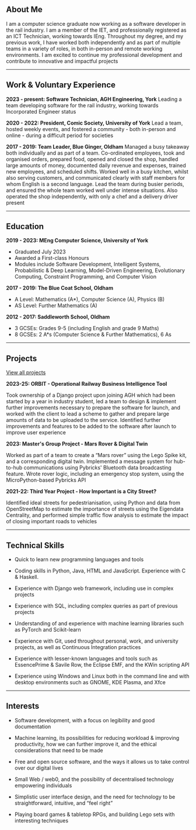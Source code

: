 ## About Me
I am a computer science graduate now working as a software developer in the rail industry. I am a member of the IET, and professionally registered as an ICT Technician, working towards IEng. Throughout my degree, and my previous work, I have worked both independently and as part of multiple teams in a variety of roles, in both in-person and remote working environments. I am excited to continue my professional development and contribute to innovative and impactful projects

---
## Work & Voluntary Experience
**2023 - present: Software Technician, AGH Engineering, York**
Leading a team developing software for the rail industry, working towards Incorporated  Engineer status

**2020 - 2022: President, Comic Society, University of York**
Lead a team, hosted weekly events, and fostered a community - both in-person and online - during a difficult period for societies

**2017 - 2019: Team Leader, Blue Ginger, Oldham**
Managed a busy takeaway both individually and as part of a team. Co-ordinated employees, took and organised orders, prepared food, opened and closed the shop, handled large amounts of money, documented daily revenue and expenses, trained new employees, and scheduled shifts. Worked well in a busy kitchen, whilst also serving customers, and communicated clearly with staff members for whom English is a second language. Lead the team during busier periods, and ensured the whole team worked well under intense situations. Also operated the shop independently, with only a chef and a delivery driver present

---
## Education

**2019 - 2023: MEng Computer Science, University of York**
- Graduated July 2023
- Awarded a First-class Honours
- Modules include Software Development, Intelligent Systems, Probabilistic & Deep Learning, Model-Driven Engineering, Evolutionary Computing, Constraint Programming, and Computer Vision

**2017 - 2019: The Blue Coat School, Oldham**
- A Level: Mathematics (A*), Computer Science (A), Physics (B)
- AS Level: Further Mathematics (A)

**2012 - 2017: Saddleworth School, Oldham**
- 3 GCSEs: Grades 9-5 (including English and grade 9 Maths)
- 8 GCSEs: 2 A*s (Computer Science & Further Mathematics), 6 As

---
## Projects

[View all projects](projects.md)

**2023-25: ORBIT - Operational Railway Business Intelligence Tool**

Took ownership of a Django project upon joining AGH which had been started by a year in industry student, led a team to design & implement further improvements necessary to prepare the software for launch, and worked with the client to lead a scheme to gather and prepare large amounts of data to be uploaded to the service. Identified further improvements and features to be added to the software after launch to improve user experience

**2023: Master's Group Project - Mars Rover & Digital Twin**

Worked as part of a team to create a “Mars rover” using the Lego Spike kit, and a corresponding digital twin. Implemented a message system for hub-to-hub communications using Pybricks' Bluetooth data broadcasting feature. Wrote rover logic, including an emergency stop system, using the MicroPython-based Pybricks API

**2021-22: Third Year Project - How Important is a City Street?**

Identified ideal streets for pedestrianisation, using Python and data from OpenStreetMap to estimate the importance of streets using the Eigendata Centrality, and performed simple traffic flow analysis to estimate the impact of closing important roads to vehicles

---
## Technical Skills

- Quick to learn new programming languages and tools

- Coding skills in Python, Java, HTML and JavaScript. Experience with C & Haskell.

- Experience with Django web framework, including use in complex projects

- Experience with SQL, including complex queries as part of previous projects

- Understanding of and experience with machine learning libraries such as PyTorch and Scikit-learn

- Experience with Git, used throughout personal, work, and university projects, as well as Continuous Integration practices

- Experience with lesser-known languages and tools such as EssencePrime & Savile Row, the Eclipse EMF, and the KWin scripting API

- Experience using Windows and Linux both in the command line and with desktop environments such as GNOME, KDE Plasma, and Xfce

---
## Interests

- Software development, with a focus on legibility and good documentation

- Machine learning, its possibilities for reducing workload & improving productivity, how we can further improve it, and the ethical considerations that need to be made

- Free and open source software, and the ways it allows us to take control over our digital lives

- Small Web / web0, and the possibility of decentralised technology empowering individuals

- Simplistic user interface design, and the need for technology to be straightforward, intuitive, and “feel right”

- Playing board games & tabletop RPGs, and building Lego sets with interesting techniques